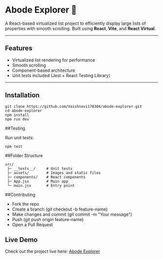 # Abode Explorer 🏡

A React-based virtualized list project to efficiently display large lists of properties with smooth scrolling. Built using **React**, **Vite**, and **React Virtual**.

---

## Features

- Virtualized list rendering for performance
- Smooth scrolling
- Component-based architecture
- Unit tests included (Jest + React Testing Library)

---

## Installation

```
git clone https://github.com/Vaishnavi170304/abode-explorer.git
cd abode-explorer
npm install
npm run dev
```

##Testing

Run unit tests:
```
npm test
```

##Folder Structure

```
src/
 ├─ __tests__/     # Unit tests
 ├─ assets/        # Images and static files
 ├─ components/    # React components
 ├─ App.jsx        # Main app
 └─ main.jsx       # Entry point
```

##Contributing

- Fork the repo
- Create a branch (git checkout -b feature-name)
- Make changes and commit (git commit -m "Your message")
- Push (git push origin feature-name)
- Open a Pull Request

## Live Demo

Check out the project live here: [Abode Explorer](https://abode-explorer.netlify.app/)
